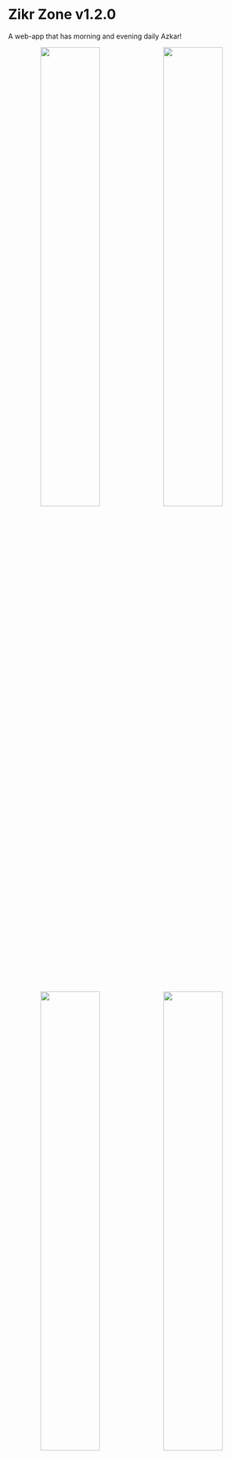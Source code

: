# Zikr Zone v1.2.0
A web-app that has morning and evening daily Azkar! 

<p align=center>
  <img width="49%" src="https://github.com/ziadh/Safe-Data/assets/15097797/763f8b05-0bee-4c1c-8b9e-2b8706ba9c5d" />
  <img width="49%" src="https://github.com/ziadh/Safe-Data/assets/15097797/354bf10a-8fce-4d29-a2dc-72d24698cb9e" />
</p>

<p align=center>
  <img width="49%" src="https://github.com/ziadh/Safe-Data/assets/15097797/abb6f3d8-5ec7-42c2-8d2a-707a5db4cb49" />
  <img width="49%" src="https://github.com/ziadh/Safe-Data/assets/15097797/38db4b47-2763-4972-b4e0-5ed9baef67b1" />
</p>


User friendly UI that keeps track of Azkar and their count per Zikr

Now has a Masbaha that counts your tasbeeh!

You can now read Surat Al Kahef when it is Friday!


Available for iOS and Android!

Check it out [here](https://ziadh.github.io/Zikr_Zone_Flutter/) and save it to your homescreen for the full app experience!

